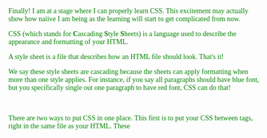 
<!DOCTYPE html>
<html>
	<head>
		<style>
			p {
				color: Green;
				font-family: Verdana;
		</style>
		<title>Learning C S S!</title>
	</head>
	<body>
		<p>Finally! I am at a stage where I can properly learn CSS. This excitement may actually show how naiive I am being as the learning will start to get complicated from now.</p>
    <p>CSS (which stands for <strong>C</strong>ascading <strong>S</strong>tyle <strong>S</strong>heets) is a language used to describe the appearance and formatting of your HTML.</p>
    <p>A style sheet is a file that describes how an HTML file should look. That's it!</p>
    <p>We say these style sheets are cascading because the sheets can apply formatting when more than one style applies. For instance, if you say all paragraphs should have blue font, but you specifically single out one paragraph to have red font, CSS can do that!</p>
    <p>There are two ways to put CSS in one place. This first is to put your CSS between <style></style> tags, right in the same file as your HTML. These <style> tags go inside the <head></head> of your webpage</p>
	</body>
</html>

